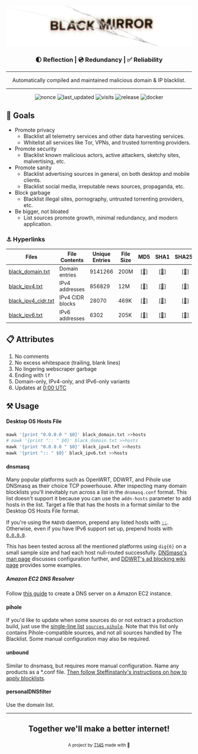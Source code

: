 <div align="center">
  <img src=".github/images/logo.png"
       width="600"
       alt="logo"
       longdesc="https://github.com/T145/black-mirror/master/README.md" />
  <h3>🌓 Reflection | 💿 Redundancy | ✅ Reliability</h3>
  <hr>
  <p>Automatically compiled and maintained malicious domain & IP blacklist.</p>
  <hr>
  <img src="https://badges.pufler.dev/created/T145/black-mirror"
       alt="nonce"
       longdesc="https://pufler.dev/git-badges/"
       crossorigin="anonymous"
       referrerpolicy="no-referrer" />
  <img src="https://badges.pufler.dev/updated/T145/black-mirror"
       alt="last_updated"
       longdesc="https://pufler.dev/git-badges/"
       crossorigin="anonymous"
       referrerpolicy="no-referrer" />
  <img src="https://badges.pufler.dev/visits/T145/black-mirror"
       alt="visits"
       longdesc="https://pufler.dev/git-badges/"
       crossorigin="anonymous"
       referrerpolicy="no-referrer" />
  <img src="https://img.shields.io/github/workflow/status/T145/black-mirror/Create%20Release/master?label=release&logo=github"
       alt="release"
       longdesc="https://github.com/badges/shields/"
       crossorigin="anonymous"
       referrerpolicy="no-referrer" />
  <img src="https://img.shields.io/github/workflow/status/T145/black-mirror/Update%20Docker%20Image/master?color=%232496ED&label=docker&logo=docker"
       alt="docker"
       longdesc="https://github.com/badges/shields/"
       crossorigin="anonymous"
       referrerpolicy="no-referrer" />
</div>

## 🥅 Goals

- Promote privacy
  - Blacklist all telemetry services and other data harvesting services.
  - Whitelist all services like Tor, VPNs, and trusted torrenting providers.
- Promote security
  - Blacklist known malicious actors, active attackers, sketchy sites, malvertising, etc.
- Promote sanity
  - Blacklist advertising sources in general, on both desktop and mobile clients.
  - Blacklist social media, irreputable news sources, propaganda, etc.
- Block garbage
  - Blacklist illegal sites, pornography, untrusted torrenting providers, etc.
- Be bigger, not bloated
  - List sources promote growth, minimal redundancy, and modern application.

### ⚓ Hyperlinks

<table>
  <thead>
    <tr>
      <th>Files</th>
      <th>File Contents</th>
      <th>Unique Entries</th>
      <th>File Size</th>
      <th>MD5</th>
      <th>SHA1</th>
      <th>SHA256</th>
    </tr>
  </thead>
  <tbody>
    <tr>
      <td><a href="https://github.com/T145/black-mirror/releases/download/latest/black_domain.txt">black_domain.txt</a></td>
      <td>Domain entries</td>
      <td id="domain-count">9141266</td>
      <td id="domain-filesize">200M</td>
      <td align="center"><a href="https://github.com/T145/black-mirror/releases/download/latest/black_domain.md5">[🔗]</a></td>
      <td align="center"><a href="https://github.com/T145/black-mirror/releases/download/latest/black_domain.sha1">[🔗]</a></td>
      <td align="center"><a href="https://github.com/T145/black-mirror/releases/download/latest/black_domain.sha256">[🔗]</a></td>
    </tr>
    <tr>
      <td><a href="https://github.com/T145/black-mirror/releases/download/latest/black_ipv4.txt">black_ipv4.txt</a></td>
      <td>IPv4 addresses</td>
      <td id="ipv4-count">856829</td>
      <td id="ipv4-filesize">12M</td>
      <td align="center"><a href="https://github.com/T145/black-mirror/releases/download/latest/black_ipv4.md5">[🔗]</a></td>
      <td align="center"><a href="https://github.com/T145/black-mirror/releases/download/latest/black_ipv4.sha1">[🔗]</a></td>
      <td align="center"><a href="https://github.com/T145/black-mirror/releases/download/latest/black_ipv4.sha256">[🔗]</a></td>
    </tr>
    <tr>
      <td><a href="https://github.com/T145/black-mirror/releases/download/latest/black_ipv4_cidr.txt">black_ipv4_cidr.txt</a></td>
      <td>IPv4 CIDR blocks</td>
      <td id="ipv4-cidr-count">28070</td>
      <td id="ipv4-cidr-filesize">469K</td>
      <td align="center"><a href="https://github.com/T145/black-mirror/releases/download/latest/black_ipv4_cidr.md5">[🔗]</a></td>
      <td align="center"><a href="https://github.com/T145/black-mirror/releases/download/latest/black_ipv4_cidr.sha1">[🔗]</a></td>
      <td align="center"><a href="https://github.com/T145/black-mirror/releases/download/latest/black_ipv4_cidr.sha256">[🔗]</a></td>
    </tr>
    <tr>
      <td><a href="https://github.com/T145/black-mirror/releases/download/latest/black_ipv6.txt">black_ipv6.txt</a></td>
      <td>IPv6 addresses</td>
      <td id="ipv6-count">6302</td>
      <td id="ipv6-filesize">205K</td>
      <td align="center"><a href="https://github.com/T145/black-mirror/releases/download/latest/black_ipv6.md5">[🔗]</a></td>
      <td align="center"><a href="https://github.com/T145/black-mirror/releases/download/latest/black_ipv6.sha1">[🔗]</a></td>
      <td align="center"><a href="https://github.com/T145/black-mirror/releases/download/latest/black_ipv6.sha256">[🔗]</a></td>
    </tr>
  </tbody>
</table>

## 📋 Attributes

1. No comments
2. No excess whitespace (trailing, blank lines)
3. No lingering webscraper garbage
4. Ending with `lf`
5. Domain-only, IPv4-only, and IPv6-only variants
6. Updates at [0:00 UTC](https://www.timeanddate.com/time/zone/timezone/utc)

## ⚒️ Usage

#### Desktop OS Hosts File

```bash
mawk '{print "0.0.0.0 " $0}' black_domain.txt >>hosts
# mawk '{print ":: " $0}' black_domain.txt >>hosts
mawk '{print "0.0.0.0 " $0}' black_ipv4.txt >>hosts
mawk '{print ":: " $0}' black_ipv6.txt >>hosts
```

#### dnsmasq

Many popular platforms such as OpenWRT, DDWRT, and Pihole use DNSmasq as their choice TCP powerhouse. After inspecting many domain blocklists you'll inevitably run across a list in the `dnsmasq.conf` format. This list doesn't support it because you can use the `addn-hosts` parameter to add hosts in the list.
Target a file that has the hosts in a format similar to the Desktop OS Hosts File format.

If you're using the `RADVD` daemon, prepend any listed hosts with [`::`](https://stackoverflow.com/questions/40189084/what-is-for-localhost-and-0-0-0-0). Otherwise, even if you have IPv6 support set up, prepend hosts with [`0.0.0.0`](https://github.com/StevenBlack/hosts#we-recommend-using-0000-instead-of-127001).

This has been tested across all the mentioned platforms using `dig{6}` on a small sample size and had each host null-routed successfully. [DNSmasq's man page](https://thekelleys.org.uk/dnsmasq/docs/dnsmasq-man.html) discusses configuration further, and [DDWRT's ad blocking wiki page](https://wiki.dd-wrt.com/wiki/index.php/Ad_blocking) provides some examples.

##### Amazon EC2 DNS Resolver

Follow [this guide](https://aws.amazon.com/premiumsupport/knowledge-center/dns-resolution-failures-ec2-linux/) to create a DNS server on a Amazon EC2 instance.

#### pihole

If you'd like to update when some sources do or not extract a production build, just use the [single-line list](https://discourse.pi-hole.net/t/how-to-add-blocklists-v5-and-later/32127) [`sources.pihole`](https://github.com/T145/black-mirror/blob/master/sources/sources.pihole). Note that this list only contains Pihole-compatible sources, and not all sources handled by The Blacklist. Some manual configuration may also be required.

#### unbound

Similar to dnsmasq, but requires more manual configuration. Name any products as a \*.conf file. [Then follow Steffinstanly's instructions on how to apply blocklists](https://medium.com/@steffinstanly/unbound-dns-blocking-3567986a5735).

#### personalDNSfilter

Use the domain list.

---

<div align="center">
  <h2>Together we'll make a better internet!</h2>
  <sub>A project by <a href="https://github.com/T145" target="_blank">T145</a> made with 💖<pub>
</div>
